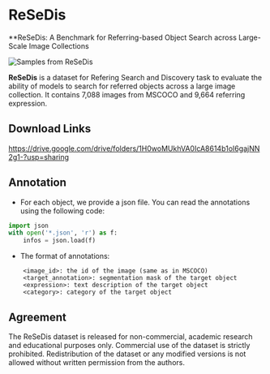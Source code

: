 # ReSeDis

**ReSeDis: A Benchmark for Referring-based Object Search across Large-Scale Image Collections

![Samples from ReSeDis](assets/rosd.png)

**ReSeDis** is a dataset for Refering Search and Discovery task to evaluate the ability of models to search for referred objects across a large image collection. It contains 7,088 images from MSCOCO and 9,664 referring expression. 

## Download Links
https://drive.google.com/drive/folders/1H0woMUkhVA0IcA8614b1oI6gajNN2g1-?usp=sharing

## Annotation
* For each object, we provide a json file. You can read the annotations using the following code:

```python
import json
with open('*.json', 'r') as f:
    infos = json.load(f)
```

* The format of annotations:
```
    <image_id>: the id of the image (same as in MSCOCO)
    <target_annotation>: segmentation mask of the target object
    <expression>: text description of the target object
    <category>: category of the target object
```

## Agreement
The ReSeDis dataset is released for non-commercial, academic research and educational purposes only.
Commercial use of the dataset is strictly prohibited.
Redistribution of the dataset or any modified versions is not allowed without written permission from the authors.
<!-- Any publications or projects using this dataset must cite the following paper:
  [Your Paper Title], [Authors], [Conference/Journal], [Year]. -->

<!-- ## Citation

If you find this dataset useful for your research and use it in your work, please consider cite the following papers:

```bibtex

``` -->
